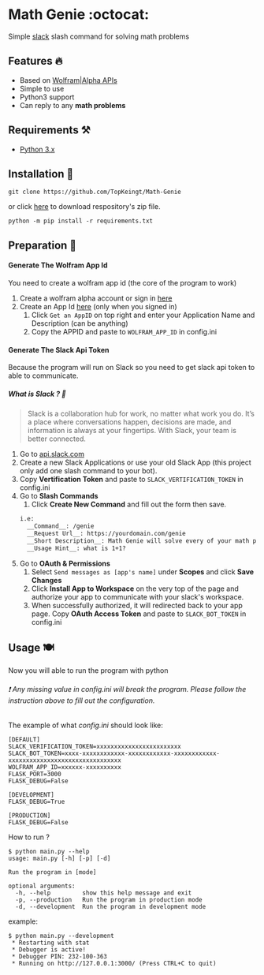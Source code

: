 # Math Genie :octocat: 
Simple [slack](https://slack.com) slash command for solving math problems

## Features :fire:

* Based on [Wolfram|Alpha APIs](http://products.wolframalpha.com/api/)
* Simple to use
* Python3 support
* Can reply to any __math problems__

## Requirements :hammer_and_pick:

* [Python 3.x](https://www.python.org/downloads/)

## Installation :wrench:

```git
git clone https://github.com/TopKeingt/Math-Genie
```
or click [here](https://github.com/TopKeingt/Math-Genie/archive/master.zip) to download respository's zip file.
```
python -m pip install -r requirements.txt
```


## Preparation :hammer:

#### Generate The Wolfram App Id
You need to create a wolfram app id (the core of the program to work)
1. Create a wolfram alpha account or sign in [here](https://account.wolfram.com/auth/sign-in)
1. Create an App Id [here](http://developer.wolframalpha.com/portal/myapps/index.html) (only when you signed in)
    1. Click `Get an AppID` on top right and enter your Application Name and Description (can be anything) 
    1. Copy the APPID and paste to `WOLFRAM_APP_ID` in config.ini
#### Generate The Slack Api Token
Because the program will run on Slack so you need to get slack api token to able to communicate. 
##### What is Slack ? :pencil:  
> Slack is a collaboration hub for work, no matter what work you do. It’s a place where conversations happen, decisions are made, and information is always at your fingertips. With Slack, your team is better connected.
1. Go to [api.slack.com](https://api.slack.com)
1. Create a new Slack Applications or use your old Slack App (this project only add one slash command to your bot).
1. Copy __Vertification Token__ and paste to `SLACK_VERTIFICATION_TOKEN` in config.ini
1. Go to __Slash Commands__
    1. Click __Create New Command__ and fill out the form then save.
      ```markdown
      i.e: 
        __Command__: /genie
        __Request Url__: https://yourdomain.com/genie
        __Short Description__: Math Genie will solve every of your math problems
        __Usage Hint__: what is 1+1?
      ```
1. Go to __OAuth & Permissions__
    1. Select `Send messages as [app's name]` under __Scopes__ and click __Save Changes__
    1. Click __Install App to Workspace__ on the very top of the page and authorize your app to communicate with your slack's workspace.
    1. When successfully authorized, it will redirected back to your app page. Copy __OAuth Access Token__ and paste to `SLACK_BOT_TOKEN` in config.ini
  
## Usage :plate_with_cutlery:

Now you will able to run the program with python
###### :exclamation: Any missing value in config.ini will break the program. Please follow the instruction above to fill out the configuration.
The example of what *config.ini* should look like:
```
[DEFAULT]
SLACK_VERIFICATION_TOKEN=xxxxxxxxxxxxxxxxxxxxxxxx
SLACK_BOT_TOKEN=xxxx-xxxxxxxxxxxx-xxxxxxxxxxxx-xxxxxxxxxxxx-xxxxxxxxxxxxxxxxxxxxxxxxxxxxxxxx
WOLFRAM_APP_ID=xxxxxx-xxxxxxxxxx
FLASK_PORT=3000
FLASK_DEBUG=False

[DEVELOPMENT]
FLASK_DEBUG=True

[PRODUCTION]
FLASK_DEBUG=False
```
How to run ?
```
$ python main.py --help
usage: main.py [-h] [-p] [-d]

Run the program in [mode]

optional arguments:
  -h, --help         show this help message and exit
  -p, --production   Run the program in production mode
  -d, --development  Run the program in development mode
```
example: 
```
$ python main.py --development
 * Restarting with stat
 * Debugger is active!
 * Debugger PIN: 232-100-363
 * Running on http://127.0.0.1:3000/ (Press CTRL+C to quit)
```
